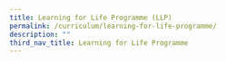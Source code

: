 ```yaml
---
title: Learning for Life Programme (LLP)
permalink: /curriculum/learning-for-life-programme/
description: ""
third_nav_title: Learning for Life Programme
---
```

